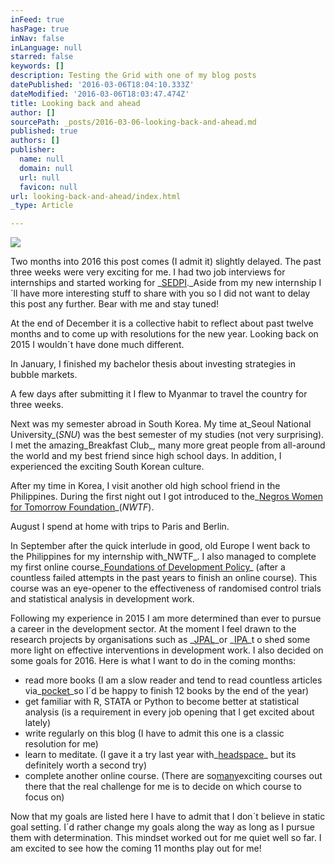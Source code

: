 ```yaml
---
inFeed: true
hasPage: true
inNav: false
inLanguage: null
starred: false
keywords: []
description: Testing the Grid with one of my blog posts
datePublished: '2016-03-06T18:04:10.333Z'
dateModified: '2016-03-06T18:03:47.474Z'
title: Looking back and ahead
author: []
sourcePath: _posts/2016-03-06-looking-back-and-ahead.md
published: true
authors: []
publisher:
  name: null
  domain: null
  url: null
  favicon: null
url: looking-back-and-ahead/index.html
_type: Article

---
```

![](https://the-grid-user-content.s3-us-west-2.amazonaws.com/7baadaf7-1d91-4fe2-a9f5-ccbd72b7aea9.jpg)

Two months into 2016 this post comes (I admit it) slightly delayed. The past three weeks were very exciting for me. I had two job interviews for internships and started working for _[SEDPI][0]._Aside from my new internship I´ll have more interesting stuff to share with you so I did not want to delay this post any further. Bear with me and stay tuned!

At the end of December it is a collective habit to reflect about past twelve months and to come up with resolutions for the new year. Looking back on 2015 I wouldn´t have done much different.

In January, I finished my bachelor thesis about investing strategies in bubble markets.

A few days after submitting it I flew to Myanmar to travel the country for three weeks.

Next was my semester abroad in South Korea. My time at_Seoul National University_(_SNU_) was the best semester of my studies (not very surprising). I met the amazing_Breakfast Club_, many more great people from all-around the world and my best friend since high school days. In addition, I experienced the exciting South Korean culture.

After my time in Korea, I visit another old high school friend in the Philippines. During the first night out I got introduced to the_[Negros Women for Tomorrow Foundation][1]_(_NWTF_).

August I spend at home with trips to Paris and Berlin.

In  September after the quick interlude in good, old Europe I went back to the Philippines for my internship with_NWTF_. I also managed to complete my first online course_[Foundations of Development Policy][2]_ (after a countless failed attempts in the past years to finish an online course). This course was an eye-opener to the effectiveness of randomised control trials and statistical analysis in development work.

Following my experience in 2015 I am more determined than ever to pursue a career in the development sector. At the moment I feel drawn to the research projects by organisations such as _[JPAL][3]_or _[IPA][4]_t o shed some more light on effective interventions in development work. I also decided on some goals for 2016\. Here is what I want to do in the coming months:

* read more books (I am a slow reader and tend to read countless articles via_[pocket][5]_so I´d be happy to finish 12 books by the end of the year)
* get familiar with R, STATA or Python to become better at statistical analysis (is a requirement in every job opening that I get excited about lately)
* write regularly on this blog (I have to admit this one is a classic resolution for me)
* learn to meditate. (I  gave it a try last year with_[headspace][6]_ but its definitely worth a second try)
* complete another online course. (There are so[many][7]exciting courses out there that the  real challenge for me is to decide on which course to focus on)

Now that my goals are listed here I have to admit that  I don´t believe in static goal setting. I´d rather change my goals along the way as long as I pursue them with determination. This mindset worked out for me quiet well so far.  I am excited to see how the coming 11 months play out for me!

[0]: http://sedpi.com/
[1]: http://nwtf.org.ph/
[2]: https://www.edx.org/course/foundations-development-policy-advanced-mitx-14-74x
[3]: https://www.povertyactionlab.org/
[4]: http://www.poverty-action.org/
[5]: https://getpocket.com/
[6]: https://www.headspace.com/
[7]: https://medium.com/life-learning/the-37-best-websites-to-learn-something-new-895e2cb0cad4#.jzr2hqlab